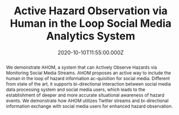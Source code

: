---
title: Active Hazard Observation via Human in the Loop Social Media Analytics System
publication_types:
  - "2"
authors:
  - Z. Wen
  - J. Phengsuwan
  - N. B. Thekkummal
  - R. Sun
  - P. J. Chidananda
  - T. Shah
  - P. James and R. Ranjan
publication_short: "29TH ACM International Conference on Information and
  Knowledge Management (CIKM2020) (demo). [CCF B; Core A]  "
abstract: We demonstrate AHOM, a system that can Actively Observe Hazards via
  Monitoring Social Media Streams. AHOM proposes an active way to include the
  human in the loop of hazard information ac-quisition for social media.
  Different from state of the art, it supports bi-directional interaction
  between social media data processing system and social media users, which
  leads to the establishment of deeper and more accurate situational awareness
  of hazard events. We demonstrate how AHOM utilizes Twitter streams and
  bi-directional information exchange with social media users for enhanced
  hazard observation.
draft: false
featured: false
tags:
  - 期刊
slides: null
url_pdf: https://dl.acm.org/doi/abs/10.1145/3340531.3417430
image:
  caption: ""
  focal_point: ""
  preview_only: false
summary: ""
url_dataset: ""
url_project: ""
url_source: ""
url_video: ""
author_notes: []
doi: ""
publication: 29TH ACM International Conference on Information and Knowledge
  Management (CIKM2020) (demo). [CCF B; Core A]
projects: []
date: 2020-10-10T11:55:00.000Z
url_slides: ""
publishDate: 2017-01-01T00:00:00.000Z
url_poster: ""
url_code: ""
---